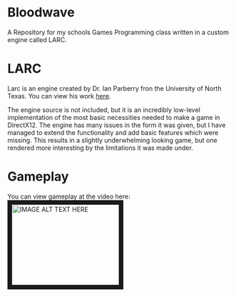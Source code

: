# Bloodwave
A Repository for my schools Games Programming class written in a custom engine called LARC.

# LARC
Larc is an engine created by Dr. Ian Parberry fron the University of North Texas. You can view his work [here](https://ianparberry.com/). 

The engine source is not included, but it is an incredibly low-level implementation of the most basic necessities needed to make a game in DirectX12. The engine has many issues in the form it was given, but I have managed to extend the functionality and add basic features which were missing. This results in a slightly underwhelming looking game, but one rendered more interesting by the limitations it was made under.

# Gameplay
You can view gameplay at the video here:
<a href="https://www.youtube.com/watch?v=ZYDY7x6x1kE" target="_blank"><img src="https://img.youtube.com/vi/ZYDY7x6x1kE/0.jpg" 
alt="IMAGE ALT TEXT HERE" width="240" height="180" border="10" /></a>
